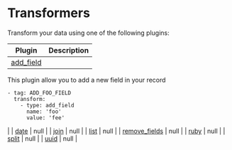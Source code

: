 # Transformers

Transform your data using one of the following plugins:

| Plugin | Description |
|---|---|
| [add_field](./add_field.md) | 
  This plugin allow you to add a new field in your record


  ```
  - tag: ADD_FOO_FIELD
    transform:
      - type: add_field
        name: 'foo'
        value: 'fee'
  ```
   |
| [date](./date.md) | null |
| [join](./join.md) | null |
| [list](./list.md) | null |
| [remove_fields](./remove_fields.md) | null |
| [ruby](./ruby.md) | null |
| [split](./split.md) | null |
| [uuid](./uuid.md) | null |
